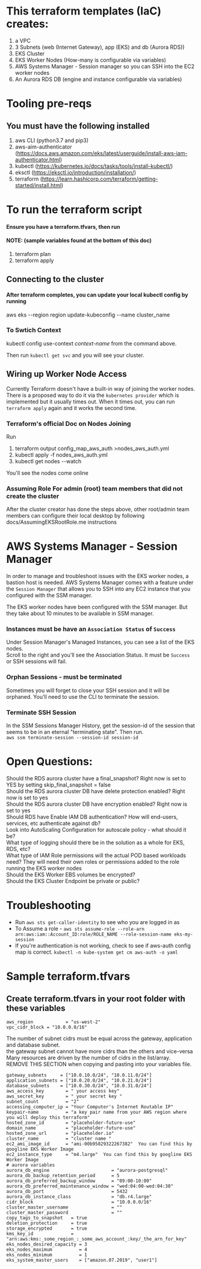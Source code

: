 # This terraform templates (IaC) creates:
1. a VPC
2. 3 Subnets (web (Internet Gateway), app (EKS) and db (Aurora RDS))
3. EKS Cluster
4. EKS Worker Nodes (How-many is configurable via variables)
5. AWS Systems Manager - Session manager so you can SSH into the EC2 worker nodes
6. An Aurora RDS DB (engine and instance configurable via variables)

# Tooling pre-reqs
## You must have the following installed
1. aws CLI (python3.7 and pip3)
2. aws-aim-authenticator (https://docs.aws.amazon.com/eks/latest/userguide/install-aws-iam-authenticator.html)
3. kubectl (https://kubernetes.io/docs/tasks/tools/install-kubectl/)
4. eksctl (https://eksctl.io/introduction/installation/) 
5. terraform (https://learn.hashicorp.com/terraform/getting-started/install.html)

# To run the terraform script
#### Ensure you have a terraform.tfvars, then run
#### NOTE:  (sample variables found at the bottom of this doc)

1. terraform plan
2. terraform apply

## Connecting to the cluster
#### After terraform completes, you can update your local kubectl config by running

aws eks --region region update-kubeconfig --name cluster_name

### To Swtich Context
kubectl config use-context *context-name*  from the command above.

Then run `kubectl get svc` and you will see your cluster.

## Wiring up Worker Node Access
Currently Terraform doesn't have a built-in way of joining the worker nodes. There is a proposed way to do it via the `kubernetes provider` which is implemented but it usually times out.  When it times out, you can run `terraform apply` again and it works the second time.

### Terraform's official Doc on Nodes Joining
Run 
1. terraform output config_map_aws_auth >nodes_aws_auth.yml
2. kubectl apply -f nodes_aws_auth.yml
3. kubectl get nodes --watch

You'll see the nodes come online

### Assuming Role For admin (root) team members that did not create the cluster
After the cluster creator has done the steps above, other root/admin team members can configure their local desktop 
by following docs/AssumingEKSRootRole.me instructions

# AWS Systems Manager - Session Manager
In order to manage and troubleshoot issues with the EKS worker nodes, a bastion host is needed.  AWS Systems Manager comes with a feature under the `Session Manager` that allows you to SSH into any EC2 instance that you configured with the SSM manager.

The EKS worker nodes have been configured with the SSM manager. But they take about 10 minutes to be available in SSM manager. 

### Instances must be have an `Association Status` of `Success`
Under Session Manager's Managed Instances, you can see a list of the EKS nodes.  
Scroll to the right and you'll see the Association Status. It must be `Success` or SSH sessions will fail.  

### Orphan Sessions - must be terminated
Sometimes you will forget to close your SSH session and it will be orphaned. You'll need to use the CLI to terminate the session.

### Terminate SSH Session
In the SSM Sessions Manager History, get the session-id of the session that seems to be in an eternal "terminating state". Then run.  
`aws ssm terminate-session --session-id session-id`

# Open Questions:
Should the RDS aurora cluster have a final_snapshot? Right now is set to YES by setting skip_final_snapshot = false  
Should the RDS aurora cluster DB have delete protection enabled? Right now is set to yes  
Should the RDS aurora cluster DB have encryption enabled? Right now is set to yes  
Should RDS have Enable IAM DB authentication? How will end-users, services, etc authenticate against db?  
Look into AutoScaling Configuration for autoscale policy - what should it be?  
What type of logging should there be in the solution as a whole for EKS, RDS, etc?  
What type of IAM Role permissions will the actual POD based workloads need? They will need their own roles or permissions added to the role running the EKS worker nodes  
Should the EKS Worker EBS volumes be encrypted?  
Should the EKS Cluster Endpoint be private or public?  

# Troubleshooting
* Run `aws sts get-caller-identity` to see who you are logged in as  
* To Assume a role - `aws sts assume-role --role-arn arn:aws:iam::Account_ID:role/ROLE_NAME --role-session-name eks-my-session`  
* If you're authentication is not working, check to see if aws-auth config map is correct. `kubectl -n kube-system get cm aws-auth -o yaml`  


# Sample terraform.tfvars
## Create terraform.tfvars in your root folder with these variables
```
aws_region            = "us-west-2"
vpc_cidr_block = "10.0.0.0/16"
```
The number of subnet cidrs must be equal across the gateway, application and database subnet.  
the gateway subnet cannot have more cidrs than the others and vice-versa  
Many resources are driven by the number of cidrs in the list/array.  
REMOVE THIS SECTION when copying and pasting into your variables file.
```
gateway_subnets     = ["10.0.10.0/24", "10.0.11.0/24"]
application_subnets = ["10.0.20.0/24", "10.0.21.0/24"]
database_subnets    = ["10.0.30.0/24", "10.0.31.0/24"]
aws_access_key        = " your access key"
aws_secret_key        = " your secret key "
subnet_count          = "2"
accessing_computer_ip = "Your Computer's Internet Routable IP"
keypair-name          = "a key pair name from your AWS region where you will deploy this terraform"
hosted_zone_id        = "placeholder-future-use"
domain_name           = "placeholder-future-use"
hosted_zone_url       = "placeholder.io"
cluster_name          = "cluster name "
ec2_ami_image_id      = "ami-00b95829322267382"  You can find this by googline EKS Worker Image
ec2_instance_type     = "m4.large"  You can find this by googline EKS Worker Image
# aurora variables
aurora_db_engine                       = "aurora-postgresql"
aurora_db_backup_retention_period      = 5
aurora_db_preferred_backup_window      = "09:00-10:00"
aurora_db_preferred_maintenance_window = "wed:04:00-wed:04:30"
aurora_db_port                         = 5432
aurora_db_instance_class               = "db.r4.large"
cidr_block                             = "10.0.0.0/16"
cluster_master_username                = ""
cluster_master_password                = ""
copy_tags_to_snapshot   = true
deletion_protection     = true
storage_encrypted       = true
kms_key_id              = "arn:aws:kms:_some_region_:_some_aws_account_:key/_the_arn_for_key"
eks_nodes_desired_capacity = 3
eks_nodes_maximum          = 4
eks_nodes_minimum          = 1
eks_system_master_users    = ["amazon.07.2019", "user1"]
```
